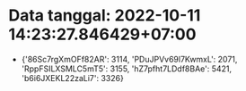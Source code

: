 # Data tanggal: 2022-10-11 14:23:27.846429+07:00

* {'86Sc7rgXmOFf82AR': 3114, 'PDuJPVv69l7KwmxL': 2071, 'RppFSILXSMLC5mT5': 3155, 'hZ7pfht7LDdf8BAe': 5421, 'b6i6JXEKL22zaLi7': 3326}
